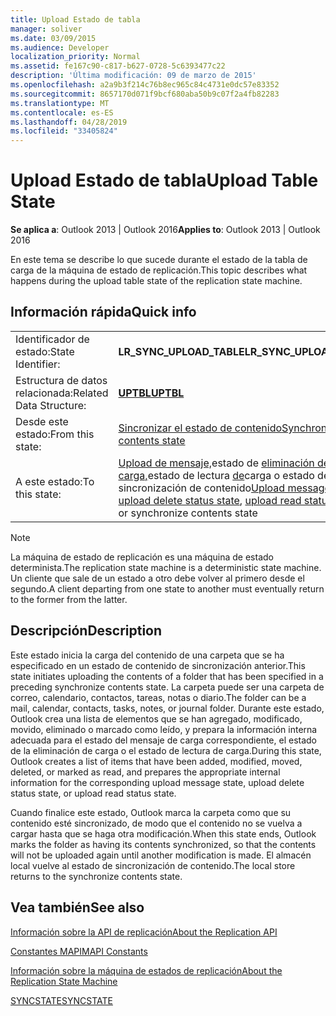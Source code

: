 ```yaml
---
title: Upload Estado de tabla
manager: soliver
ms.date: 03/09/2015
ms.audience: Developer
localization_priority: Normal
ms.assetid: fe167c90-c817-b627-0728-5c6393477c22
description: 'Última modificación: 09 de marzo de 2015'
ms.openlocfilehash: a2a9b3f214c76b8ec965c84c4731e0dc57e83352
ms.sourcegitcommit: 8657170d071f9bcf680aba50b9c07f2a4fb82283
ms.translationtype: MT
ms.contentlocale: es-ES
ms.lasthandoff: 04/28/2019
ms.locfileid: "33405824"
---
```

# <a name="upload-table-state"></a><span data-ttu-id="a670c-103">Upload Estado de tabla</span><span class="sxs-lookup"><span data-stu-id="a670c-103">Upload Table State</span></span>

  
  
<span data-ttu-id="a670c-104">**Se aplica a**: Outlook 2013 | Outlook 2016</span><span class="sxs-lookup"><span data-stu-id="a670c-104">**Applies to**: Outlook 2013 | Outlook 2016</span></span> 
  
 <span data-ttu-id="a670c-105">En este tema se describe lo que sucede durante el estado de la tabla de carga de la máquina de estado de replicación.</span><span class="sxs-lookup"><span data-stu-id="a670c-105">This topic describes what happens during the upload table state of the replication state machine.</span></span> 
  
## <a name="quick-info"></a><span data-ttu-id="a670c-106">Información rápida</span><span class="sxs-lookup"><span data-stu-id="a670c-106">Quick info</span></span>

|||
|:-----|:-----|
|<span data-ttu-id="a670c-107">Identificador de estado:</span><span class="sxs-lookup"><span data-stu-id="a670c-107">State Identifier:</span></span>  <br/> |<span data-ttu-id="a670c-108">**LR_SYNC_UPLOAD_TABLE**</span><span class="sxs-lookup"><span data-stu-id="a670c-108">**LR_SYNC_UPLOAD_TABLE**</span></span> <br/> |
|<span data-ttu-id="a670c-109">Estructura de datos relacionada:</span><span class="sxs-lookup"><span data-stu-id="a670c-109">Related Data Structure:</span></span>  <br/> |<span data-ttu-id="a670c-110">**[UPTBL](uptbl.md)**</span><span class="sxs-lookup"><span data-stu-id="a670c-110">**[UPTBL](uptbl.md)**</span></span> <br/> |
|<span data-ttu-id="a670c-111">Desde este estado:</span><span class="sxs-lookup"><span data-stu-id="a670c-111">From this state:</span></span>  <br/> |[<span data-ttu-id="a670c-112">Sincronizar el estado de contenido</span><span class="sxs-lookup"><span data-stu-id="a670c-112">Synchronize contents state</span></span>](synchronize-contents-state.md) <br/> |
|<span data-ttu-id="a670c-113">A este estado:</span><span class="sxs-lookup"><span data-stu-id="a670c-113">To this state:</span></span>  <br/> |<span data-ttu-id="a670c-114">[Upload de mensaje,](upload-message-state.md)estado de [eliminación de carga,](upload-delete-status-state.md)estado de lectura [de](upload-read-status-state.md)carga o estado de sincronización de contenido</span><span class="sxs-lookup"><span data-stu-id="a670c-114">[Upload message state](upload-message-state.md), [upload delete status state](upload-delete-status-state.md), [upload read status state](upload-read-status-state.md), or synchronize contents state</span></span>  <br/> |
   
> [!NOTE]
> <span data-ttu-id="a670c-115">La máquina de estado de replicación es una máquina de estado determinista.</span><span class="sxs-lookup"><span data-stu-id="a670c-115">The replication state machine is a deterministic state machine.</span></span> <span data-ttu-id="a670c-116">Un cliente que sale de un estado a otro debe volver al primero desde el segundo.</span><span class="sxs-lookup"><span data-stu-id="a670c-116">A client departing from one state to another must eventually return to the former from the latter.</span></span> 
  
## <a name="description"></a><span data-ttu-id="a670c-117">Descripción</span><span class="sxs-lookup"><span data-stu-id="a670c-117">Description</span></span>

<span data-ttu-id="a670c-118">Este estado inicia la carga del contenido de una carpeta que se ha especificado en un estado de contenido de sincronización anterior.</span><span class="sxs-lookup"><span data-stu-id="a670c-118">This state initiates uploading the contents of a folder that has been specified in a preceding synchronize contents state.</span></span> <span data-ttu-id="a670c-119">La carpeta puede ser una carpeta de correo, calendario, contactos, tareas, notas o diario.</span><span class="sxs-lookup"><span data-stu-id="a670c-119">The folder can be a mail, calendar, contacts, tasks, notes, or journal folder.</span></span> <span data-ttu-id="a670c-120">Durante este estado, Outlook crea una lista de elementos que se han agregado, modificado, movido, eliminado o marcado como leído, y prepara la información interna adecuada para el estado del mensaje de carga correspondiente, el estado de la eliminación de carga o el estado de lectura de carga.</span><span class="sxs-lookup"><span data-stu-id="a670c-120">During this state, Outlook creates a list of items that have been added, modified, moved, deleted, or marked as read, and prepares the appropriate internal information for the corresponding upload message state, upload delete status state, or upload read status state.</span></span>
  
<span data-ttu-id="a670c-121">Cuando finalice este estado, Outlook marca la carpeta como que su contenido esté sincronizado, de modo que el contenido no se vuelva a cargar hasta que se haga otra modificación.</span><span class="sxs-lookup"><span data-stu-id="a670c-121">When this state ends, Outlook marks the folder as having its contents synchronized, so that the contents will not be uploaded again until another modification is made.</span></span> <span data-ttu-id="a670c-122">El almacén local vuelve al estado de sincronización de contenido.</span><span class="sxs-lookup"><span data-stu-id="a670c-122">The local store returns to the synchronize contents state.</span></span>
  
## <a name="see-also"></a><span data-ttu-id="a670c-123">Vea también</span><span class="sxs-lookup"><span data-stu-id="a670c-123">See also</span></span>



[<span data-ttu-id="a670c-124">Información sobre la API de replicación</span><span class="sxs-lookup"><span data-stu-id="a670c-124">About the Replication API</span></span>](about-the-replication-api.md)
  
[<span data-ttu-id="a670c-125">Constantes MAPI</span><span class="sxs-lookup"><span data-stu-id="a670c-125">MAPI Constants</span></span>](mapi-constants.md)
  
[<span data-ttu-id="a670c-126">Información sobre la máquina de estados de replicación</span><span class="sxs-lookup"><span data-stu-id="a670c-126">About the Replication State Machine</span></span>](about-the-replication-state-machine.md)
  
[<span data-ttu-id="a670c-127">SYNCSTATE</span><span class="sxs-lookup"><span data-stu-id="a670c-127">SYNCSTATE</span></span>](syncstate.md)

